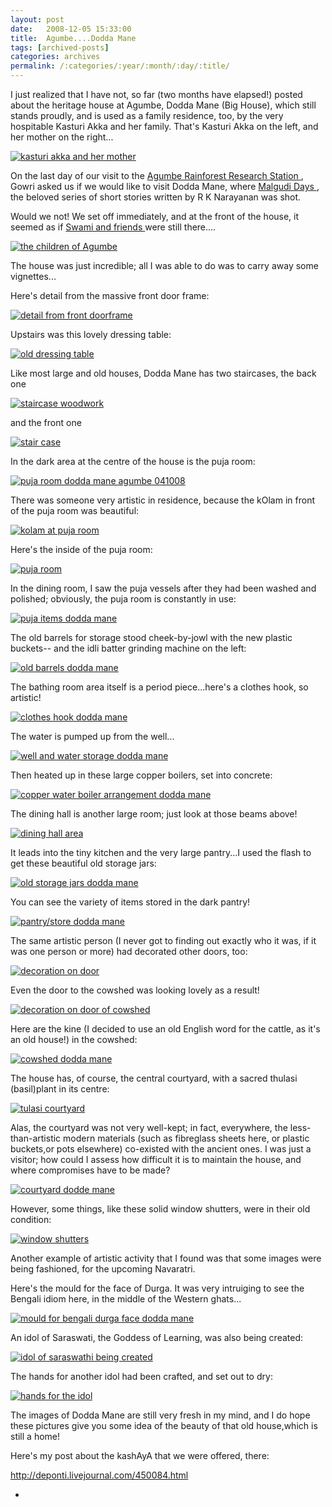 ```yaml
---
layout: post
date:	2008-12-05 15:33:00
title:  Agumbe....Dodda Mane
tags: [archived-posts]
categories: archives
permalink: /:categories/:year/:month/:day/:title/
---
```

I just realized that I have not, so far (two months have elapsed!) posted about the heritage house at Agumbe, Dodda Mane (Big House), which still stands proudly, and is used as a family residence, too, by the very hospitable Kasturi Akka and her family. That's Kasturi Akka on the left, and her mother on the right...

<a href="http://s297.photobucket.com/albums/mm205/depontis/?action=view&current=IMG_1265.jpg" target="_blank"><img src="http://i297.photobucket.com/albums/mm205/depontis/IMG_1265.jpg" border="0" alt="kasturi akka and her mother"></a>

<lj-cut text="all about, and around, Dodda ManEy">


On the last day of our visit to the <a href="http://wikimapia.org/4266266/Agumbe-Rainforest-Research-Station-ARRS"> Agumbe Rainforest Research Station </a>, Gowri asked us if we would like to visit Dodda Mane, where <a href="http://en.wikipedia.org/wiki/Malgudi_Days"> Malgudi Days </a>, the beloved  series of short stories written by R K Narayanan was shot. 

Would we not! We set off immediately, and at the front of the house, it seemed as if <a href="http://en.wikipedia.org/wiki/Swami_and_Friends"> Swami and friends </a> were still there....

<a href="http://s297.photobucket.com/albums/mm205/depontis/?action=view&current=IMG_1367.jpg" target="_blank"><img src="http://i297.photobucket.com/albums/mm205/depontis/IMG_1367.jpg" border="0" alt="the children of Agumbe"></a>


The house was just incredible; all I was able to do was to carry away some vignettes...

Here's detail from the massive front door frame:


<a href="http://s297.photobucket.com/albums/mm205/depontis/?action=view&current=IMG_1362.jpg" target="_blank"><img src="http://i297.photobucket.com/albums/mm205/depontis/IMG_1362.jpg" border="0" alt="detail from front doorframe"></a>


Upstairs was this lovely dressing table:


<a href="http://s297.photobucket.com/albums/mm205/depontis/?action=view&current=IMG_1353.jpg" target="_blank"><img src="http://i297.photobucket.com/albums/mm205/depontis/IMG_1353.jpg" border="0" alt="old dressing table"></a>

Like most large and old houses, Dodda Mane has two staircases, the back one


<a href="http://s297.photobucket.com/albums/mm205/depontis/?action=view&current=IMG_1357.jpg" target="_blank"><img src="http://i297.photobucket.com/albums/mm205/depontis/IMG_1357.jpg" border="0" alt="staircase woodwork"></a>

and the front one


<a href="http://s297.photobucket.com/albums/mm205/depontis/?action=view&current=IMG_1354.jpg" target="_blank"><img src="http://i297.photobucket.com/albums/mm205/depontis/IMG_1354.jpg" border="0" alt="stair case"></a>

In the dark area at  the centre of the house is the puja room:


<a href="http://s297.photobucket.com/albums/mm205/depontis/?action=view&current=IMG_1267.jpg" target="_blank"><img src="http://i297.photobucket.com/albums/mm205/depontis/IMG_1267.jpg" border="0" alt="puja room dodda mane agumbe 041008"></a>


There was someone very artistic in residence, because the kOlam in front of the puja room was beautiful:


<a href="http://s297.photobucket.com/albums/mm205/depontis/?action=view&current=IMG_1266.jpg" target="_blank"><img src="http://i297.photobucket.com/albums/mm205/depontis/IMG_1266.jpg" border="0" alt="kolam at puja room"></a>

Here's the inside of the puja room:


<a href="http://s297.photobucket.com/albums/mm205/depontis/?action=view&current=IMG_1319.jpg" target="_blank"><img src="http://i297.photobucket.com/albums/mm205/depontis/IMG_1319.jpg" border="0" alt="puja room"></a>

In the dining room, I saw the puja vessels after they had been washed and polished; obviously, the puja room is constantly in use:

<a href="http://s297.photobucket.com/albums/mm205/depontis/?action=view&current=IMG_1270.jpg" target="_blank"><img src="http://i297.photobucket.com/albums/mm205/depontis/IMG_1270.jpg" border="0" alt="puja items dodda mane"></a>


The old barrels for storage stood cheek-by-jowl with the new plastic buckets-- and the idli batter grinding machine on the left:


<a href="http://s297.photobucket.com/albums/mm205/depontis/?action=view&current=IMG_1315.jpg" target="_blank"><img src="http://i297.photobucket.com/albums/mm205/depontis/IMG_1315.jpg" border="0" alt="old barrels dodda mane"></a>

The bathing room area itself is a period piece...here's a clothes hook, so artistic!


<a href="http://s297.photobucket.com/albums/mm205/depontis/?action=view&current=IMG_1296.jpg" target="_blank"><img src="http://i297.photobucket.com/albums/mm205/depontis/IMG_1296.jpg" border="0" alt="clothes hook dodda mane"></a>

The water is pumped up from the well...


<a href="http://s297.photobucket.com/albums/mm205/depontis/?action=view&current=IMG_1289.jpg" target="_blank"><img src="http://i297.photobucket.com/albums/mm205/depontis/IMG_1289.jpg" border="0" alt="well and water storage dodda mane"></a>


Then heated up in these large copper boilers, set into concrete:



<a href="http://s297.photobucket.com/albums/mm205/depontis/?action=view&current=IMG_1291.jpg" target="_blank"><img src="http://i297.photobucket.com/albums/mm205/depontis/IMG_1291.jpg" border="0" alt="copper water boiler arrangement dodda mane"></a>


The dining hall is another large room; just look at those beams above!


<a href="http://s297.photobucket.com/albums/mm205/depontis/?action=view&current=IMG_1269.jpg" target="_blank"><img src="http://i297.photobucket.com/albums/mm205/depontis/IMG_1269.jpg" border="0" alt="dining hall area"></a>

It leads into the tiny kitchen and the very large pantry...I used the flash to get these beautiful old storage jars:

<a href="http://s297.photobucket.com/albums/mm205/depontis/?action=view&current=IMG_1281.jpg" target="_blank"><img src="http://i297.photobucket.com/albums/mm205/depontis/IMG_1281.jpg" border="0" alt="old storage jars dodda mane"></a>

You can see the variety of items stored in the dark pantry!


<a href="http://s297.photobucket.com/albums/mm205/depontis/?action=view&current=IMG_1274.jpg" target="_blank"><img src="http://i297.photobucket.com/albums/mm205/depontis/IMG_1274.jpg" border="0" alt="pantry/store dodda mane"></a>


The same artistic person (I never got to finding out exactly who it was, if it was one person or more) had decorated other doors, too:


<a href="http://s297.photobucket.com/albums/mm205/depontis/?action=view&current=IMG_1310.jpg" target="_blank"><img src="http://i297.photobucket.com/albums/mm205/depontis/IMG_1310.jpg" border="0" alt="decoration on door"></a>


Even the door to the cowshed was looking lovely as a result!


<a href="http://s297.photobucket.com/albums/mm205/depontis/?action=view&current=IMG_1307.jpg" target="_blank"><img src="http://i297.photobucket.com/albums/mm205/depontis/IMG_1307.jpg" border="0" alt="decoration on door of cowshed"></a>

Here are the kine (I decided to use an old English word for the cattle, as it's an old house!) in the cowshed:

<a href="http://s297.photobucket.com/albums/mm205/depontis/?action=view&current=IMG_1305.jpg" target="_blank"><img src="http://i297.photobucket.com/albums/mm205/depontis/IMG_1305.jpg" border="0" alt="cowshed dodda mane"></a>

The house has, of course, the central courtyard, with a sacred  thulasi (basil)plant in its centre:

<a href="http://s297.photobucket.com/albums/mm205/depontis/?action=view&current=IMG_1298.jpg" target="_blank"><img src="http://i297.photobucket.com/albums/mm205/depontis/IMG_1298.jpg" border="0" alt="tulasi courtyard"></a>


Alas, the courtyard was not very well-kept; in fact, everywhere, the less-than-artistic modern materials (such as fibreglass sheets here, or plastic buckets,or pots elsewhere) co-existed with the ancient ones. I was just a visitor; how could I assess how difficult it is to maintain the house, and where compromises have to be made?


<a href="http://s297.photobucket.com/albums/mm205/depontis/?action=view&current=IMG_1322.jpg" target="_blank"><img src="http://i297.photobucket.com/albums/mm205/depontis/IMG_1322.jpg" border="0" alt="courtyard dodde mane"></a>

However, some things, like these solid window shutters, were in their old condition:

<a href="http://s297.photobucket.com/albums/mm205/depontis/?action=view&current=IMG_1336.jpg" target="_blank"><img src="http://i297.photobucket.com/albums/mm205/depontis/IMG_1336.jpg" border="0" alt="window shutters"></a>


Another example of artistic activity that I found was that some images were being fashioned, for the upcoming Navaratri.

Here's the mould for the face of Durga. It was very intruiging to see the Bengali idiom here, in the middle of the Western ghats...



<a href="http://s297.photobucket.com/albums/mm205/depontis/?action=view&current=IMG_1347.jpg" target="_blank"><img src="http://i297.photobucket.com/albums/mm205/depontis/IMG_1347.jpg" border="0" alt="mould for bengali durga face dodda mane"></a>


An idol of Saraswati, the Goddess of Learning, was also being created:




<a href="http://s297.photobucket.com/albums/mm205/depontis/?action=view&current=IMG_1337.jpg" target="_blank"><img src="http://i297.photobucket.com/albums/mm205/depontis/IMG_1337.jpg" border="0" alt="idol of saraswathi being created"></a>

</lj-cut>


The hands for another idol had been crafted, and set out to dry:




<a href="http://s297.photobucket.com/albums/mm205/depontis/?action=view&current=IMG_1345.jpg" target="_blank"><img src="http://i297.photobucket.com/albums/mm205/depontis/IMG_1345.jpg" border="0" alt="hands for the idol"></a>


The images of Dodda Mane are still very fresh in my mind, and I do hope these pictures give you some idea of the beauty of that old house,which is still a home!


 Here's my post about the kashAyA that we were offered, there:


http://deponti.livejournal.com/450084.html



*
